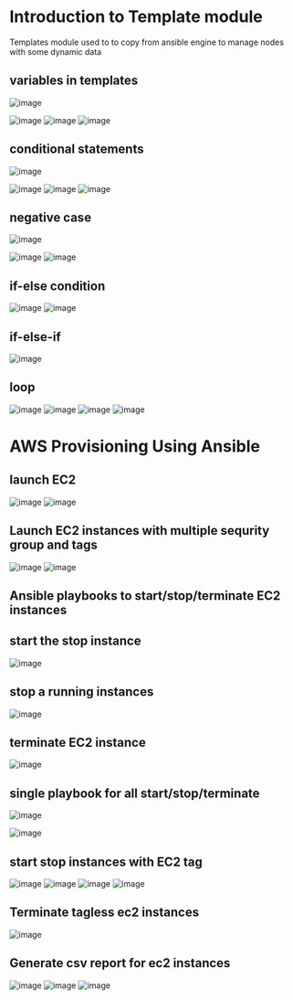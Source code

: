 Introduction to Template module
================================
Templates module used to to copy from ansible engine to manage nodes with some dynamic data

variables in templates
------------------------
![image](https://user-images.githubusercontent.com/53966749/200120167-cabfad52-e218-4957-b179-52afe50e5ad9.png)


![image](https://user-images.githubusercontent.com/53966749/200119999-c9ecf153-1bfe-4b9e-8eab-21227ebbcf96.png)
![image](https://user-images.githubusercontent.com/53966749/200120028-9b6b490f-1d2a-433c-b629-0510d2334e15.png)
![image](https://user-images.githubusercontent.com/53966749/200120044-e6946693-6aa8-4b40-a9fa-f1306a4fa613.png)

conditional statements
----------------------
![image](https://user-images.githubusercontent.com/53966749/200120481-81c287af-f023-463f-9d8f-85a32c765445.png)

![image](https://user-images.githubusercontent.com/53966749/200120511-deb38339-7193-44d3-9f92-6ac570c4fe77.png)
![image](https://user-images.githubusercontent.com/53966749/200120535-63b100a7-9976-4df8-98b9-dd5a79e7c845.png)
![image](https://user-images.githubusercontent.com/53966749/200120559-4031a6f1-a668-43a5-b81e-aacac0943601.png)

negative case
------------

![image](https://user-images.githubusercontent.com/53966749/200120591-b1da5753-197b-42c1-845c-df30354f5a32.png)

![image](https://user-images.githubusercontent.com/53966749/200120581-86b9201d-2854-4e41-a53c-047c2e3f9cf8.png)
![image](https://user-images.githubusercontent.com/53966749/200120611-39fd6f2d-bb77-4c2c-b880-7dcb317dd853.png)

if-else condition
----------------
![image](https://user-images.githubusercontent.com/53966749/200120660-eb84612e-5146-4329-99c4-4d3c04324d85.png)
![image](https://user-images.githubusercontent.com/53966749/200120705-e8d42041-f124-4461-b494-12ecc5f037c0.png)

if-else-if
-----------
![image](https://user-images.githubusercontent.com/53966749/200120748-9b9bff69-5bf8-4ae4-abf6-3c60ac9917fc.png)

loop
----
![image](https://user-images.githubusercontent.com/53966749/200120814-2406b431-951c-4518-bd05-5bc1149e7c53.png)
![image](https://user-images.githubusercontent.com/53966749/200120839-d2a53dcb-8f0b-4935-89af-37d1eb11a56e.png)
![image](https://user-images.githubusercontent.com/53966749/200120882-9b15b48e-17fa-481a-8f57-c2c60d77faca.png)
![image](https://user-images.githubusercontent.com/53966749/200120904-0f46bcb8-243a-44c5-89e9-2f0b105e41c6.png)

AWS Provisioning Using Ansible
===============================
launch EC2
----------
![image](https://user-images.githubusercontent.com/53966749/200121520-aeb56a0d-add2-4777-8aad-e0c6cf75c2d5.png)
![image](https://user-images.githubusercontent.com/53966749/200121542-28ca80e1-2a43-4cd9-96ff-4d501ebc281b.png)

Launch EC2 instances with multiple sequrity group and tags
---------------------------------------------------------
![image](https://user-images.githubusercontent.com/53966749/200121712-f4faea2e-a71b-4c80-8738-3097e35b1792.png)
![image](https://user-images.githubusercontent.com/53966749/200121763-ffbeff39-3dce-473b-a7d2-99a2f50eda96.png)

Ansible playbooks to start/stop/terminate EC2 instances
--------------------------------------------------------

start the stop instance
----------------------
![image](https://user-images.githubusercontent.com/53966749/200121926-a06564c1-7785-4867-8db1-6fbdc9cf4c6f.png)

stop a running instances
--------------------------
![image](https://user-images.githubusercontent.com/53966749/200121969-0d1aab2b-eed8-433c-a781-db124ce3ff3a.png)

terminate EC2 instance
----------------------
![image](https://user-images.githubusercontent.com/53966749/200122071-0604baa8-756e-467d-8758-50378a4428b4.png)

single playbook for all start/stop/terminate
--------------------------------------------
![image](https://user-images.githubusercontent.com/53966749/200122106-a63fc017-d785-454d-b59f-26460bad7b65.png)

![image](https://user-images.githubusercontent.com/53966749/200122166-9be49365-3763-45c9-9bcd-e08336bbf346.png)

start stop  instances with EC2 tag
-----------------------------------
![image](https://user-images.githubusercontent.com/53966749/200122350-ab24c569-3807-4f95-8cbc-5ba852c96468.png)
![image](https://user-images.githubusercontent.com/53966749/200122356-eb3c87ca-1d72-48e6-b0b7-d2a96b19edcf.png)
![image](https://user-images.githubusercontent.com/53966749/200122369-6662c34e-b81f-40f2-9f5c-a275a5386964.png)
![image](https://user-images.githubusercontent.com/53966749/200122394-1b7deb2d-666a-400c-8f21-81430190548f.png)


Terminate tagless ec2 instances
--------------------------------
![image](https://user-images.githubusercontent.com/53966749/200122514-774f4e37-f461-45ee-94d1-ee35e7cee326.png)

Generate csv report for ec2 instances
--------------------------------------
![image](https://user-images.githubusercontent.com/53966749/200122675-da8875d2-1312-414f-82da-1d954e065ca5.png)
![image](https://user-images.githubusercontent.com/53966749/200122706-b695cd29-44e2-4468-995d-ed99dad3494c.png)
![image](https://user-images.githubusercontent.com/53966749/200122747-be2b600d-a908-4615-bdd2-05e2a0a2c130.png)


